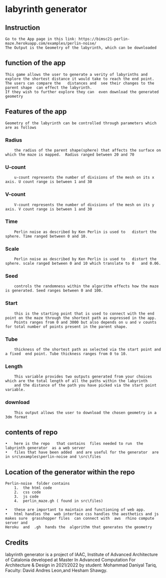 # labyrinth generator

## Instruction 
    Go to the App page in this link: https://bimsc21-perlin-maze.herokuapp.com/examples/perlin-noise/
    The Output is the Geometry of the labyrinth, which can be downloaded

## function of the app 

    This game allows the user to generate a verity of labyrinths and explore the shortest distance it would take to reach the end point. 
    The users can compare the   distances and  see their changes to the parent shape  can effect the labyrinth. 
    If they wish to further explore they can  even download the generated  geometry 

## Features of the app
    Geometry of the labyrinth can be controlled through parameters which are as follows 
### Radius 
        the radius of the parent shape(sphere) that affects the surface on which the maze is mapped.  Radius ranged between 20 and 70
### U-count
        u-count represents the number of divisions of the mesh on its x axis. U count range is between 1 and 30 
### V-count
        V-count represents the number of divisions of the mesh on its y axis. V count range is between 1 and 30
### Time 
        Perlin noise as described by Ken Perlin is used to   distort the sphere. Time ranged between 0 and 10. 
### Scale 
        Perlin noise as described by Ken Perlin is used to   distort the sphere. scale ranged between 0 and 10 which translate to 0   and 0.06.
### Seed 
        controls the randomness within the algorithm effects how the maze is generated. Seed ranges between 0 and 100.
### Start 
        this is the starting point that is used to connect with the end point on the maze through the shortest path as expressed in the app.
        Points ranges from 0 and 3000 but also depends on u and v counts for total number of points present in the parent shape. 
### Tube 
        thickness of the shortest path as selected via the start point and a fixed  end point. Tube thickness ranges from 0 to 10. 

### Length 
        This variable provides two outputs generated from your choices which are the total length of all the paths within the labyrinth  
        and the distance of the path you have picked via the start point variable.  

### download 
        This output allows the user to download the chosen geometry in a 3dm format 



## contents of repo
    •	here is the repo   that contains  files needed to run  the   labyrinth generator  as a web server 
    •	files that have been added  and are useful for the generator  are in src\examples\perlin-noise and \src\files


## Location of the generator within the repo

    Perlin-noise  folder contains 
        1.	the html code 
        2.	css code 
        3.	js code 
        4.	perlin_maze.gh ( found in src\files)

    •	these are important to maintain and functioning of web app.
    •	html handles the  web interface css handles the aesthetics and js  makes sure  grasshopper files  can connect with  aws  rhino compute server and 
    Heroku  and  .gh  hands the  algorithm that generates the geometry  

## Credits

labyrinth generator is a project of IAAC, Institute of Advanced Architecture of Catalonia developed 
at Master In Advanced Computation For Architecture & Design in 2021/2022 by 
student: Mohammad Daniyal Tariq, 
Faculty: David Andres Leon,and Hesham Shawgy.
